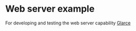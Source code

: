 # Web server example
For developing and testing the web server capability [Glarce](https://github.com/glarce/Glarce)
